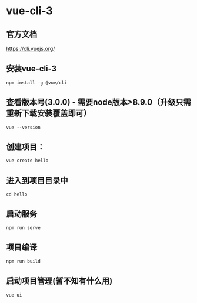 # vue-cli-3

## 官方文档
https://cli.vuejs.org/

## 安装vue-cli-3
`npm install -g @vue/cli`

## 查看版本号(3.0.0) - 需要node版本>8.9.0（升级只需重新下载安装覆盖即可）
`vue --version`

## 创建项目：
`vue create hello`

## 进入到项目目录中
`cd hello`

## 启动服务
`npm run serve`

## 项目编译
`npm run build`

## 启动项目管理(暂不知有什么用)
`vue ui`